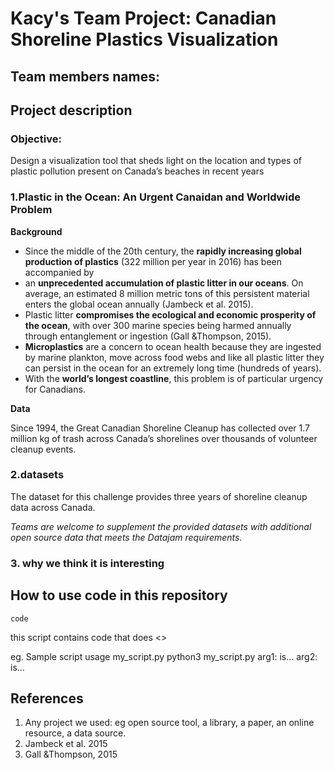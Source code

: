 # Kacy's Team Project:  Canadian Shoreline Plastics Visualization

## Team members names:

## Project description

### Objective:
Design a visualization tool that sheds light on the location and types of plastic pollution present on Canada’s beaches in recent years

### 1.Plastic in the Ocean: An Urgent Canaidan and Worldwide Problem
**Background**

- Since the middle of the 20th century, the **rapidly increasing global production of plastics** (322 million per year in 2016) has been accompanied by 
- an **unprecedented accumulation of plastic litter in our oceans**. On average,  an  estimated  8  million  metric  tons of  this  persistent  material  enters  the  global  ocean  annually (Jambeck et al. 2015). 
- Plastic litter **compromises the ecological and economic prosperity of the ocean**, with over 300 marine species being harmed annually through entanglement or ingestion (Gall &Thompson, 2015).
- **Microplastics** are a concern to ocean health because they are ingested by marine plankton, move across food webs and like all plastic litter they can persist in the ocean for an extremely long time (hundreds of years).  
- With the **world’s longest coastline**, this problem is of particular urgency for Canadians.

**Data**

Since 1994, the Great Canadian Shoreline Cleanup has collected over 1.7 million kg of trash across Canada’s shorelines over thousands of volunteer cleanup events. 

### 2.datasets
The dataset for this challenge provides three years of shoreline cleanup data across Canada.


*Teams are welcome to supplement the provided datasets with additional open source data that meets the Datajam requirements.*

### 3. why we think it is interesting

## How to use code in this repository
    code
this script contains code that does <>

eg. Sample script usage my_script.py
    python3 my_script.py <arg1> <arg2>
    arg1: is...
    arg2: is...
 
## References
1. Any project we used: eg open source tool, a library, a paper, an online resource, a data source.
1. Jambeck et al. 2015
1. Gall &Thompson, 2015
